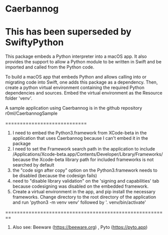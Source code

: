 # Caerbannog

# This has been superseded by SwiftyPython

This package embeds a Python interpreter into a macOS app.  It also provides the support to allow a Python module to be written in Swift and be imported and called from the Python code.

To build a macOS app that embeds Python and allows calling into or migrating code into Swift, one adds this package as a dependency.  Then, create a python virtual environment containing the required Python dependencies and sources.  Embed the virtual environment as the Resource folder 'venv'.

A sample application using Caerbannog is in the github repository r0ml/CaerbannogSample

============================

1) I need to embed the Python3.framework from XCode-beta in the application that uses Caerbannog because I can't embed it in the package
2) I need to set the Framework search path in the application to include /Applications/Xcode-beta.app/Contents/Developer/Library/Frameworks/ because the Xcode-beta library path for included frameworks is not searched by default
3) the "code sign after copy" option on the Python3.framework needs to be disabled (because the codesign fails)
4) need to "disable library validation" on the 'signing and capabilities' tab because codesigning was disabled on the embedded framework.
5) Create a virtual environment in the app, and pip install the necessary frameworks.   Change directory to the root directory of the application and run  'python3 -m venv venv'    followed by  '. venv/bin/activate'

========================================================

1) Also see:  Beeware (https://beeware.org) , Pyto (https://pyto.app)


